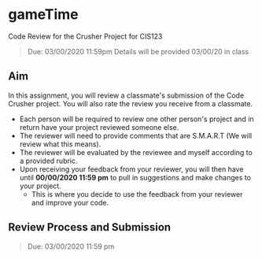 # gameTime
Code Review for the Crusher Project for CIS123
> Due: 03/00/2020 11:59pm
> Details will be provided 03/00/20 in class

## Aim 
In this assignment, you will review a classmate's submission of the Code Crusher project. You will also rate the review you receive from a classmate.  


- Each person will be required to review one other person's project and in return have your project reviewed someone else.
- The reviewer will need to provide comments that are S.M.A.R.T (We will review what this means). 
- The reviewer will be evaluated by the reviewee and myself according to a provided rubric. 
- Upon receiving your feedback from your reviewer, you will then have until **00/00/2020 11:59 pm** to pull in suggestions and make changes to your project.
   - This is where you decide to use the feedback from your reviewer and improve your code. 

## Review Process and Submission
> Due: 03/00/2020 11:59 pm 
